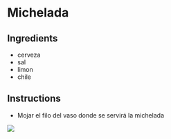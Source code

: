 # Michelada
## Ingredients
* cerveza
* sal
* limon
* chile

## Instructions
* Mojar el filo del vaso donde se servirá la michelada

![ ](https://cdn7.kiwilimon.com/recetaimagen/36264/960x720/44760.jpg.webp)


